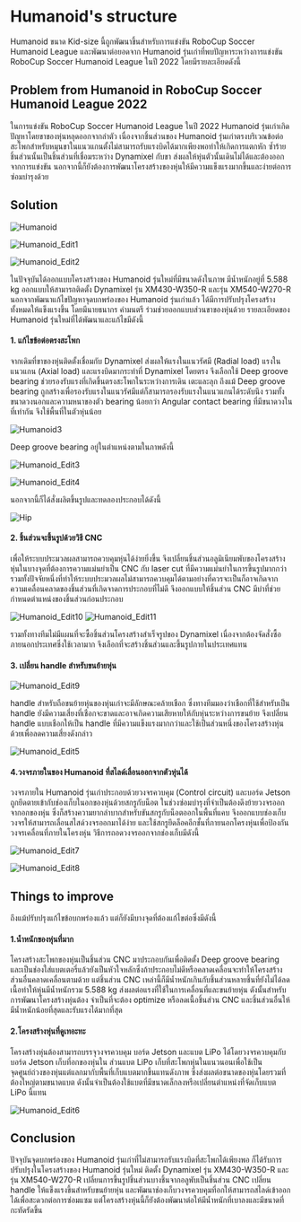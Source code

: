 
# Humanoid's structure
Humanoid ขนาด Kid-size นี้ถูกพัฒนาขึ้นสำหรับการแข่งขัน RoboCup Soccer Humanoid League และพัฒนาต่อยอดจาก Humanoid รุ่นเก่าที่พบปัญหาระหว่างการแข่งขัน RoboCup Soccer Humanoid League ในปี 2022 โดยมีรายละเอียดดังนี้

##  Problem from Humanoid in RoboCup Soccer Humanoid League 2022
ในการแข่งขัน RoboCup Soccer Humanoid League ในปี 2022 Humanoid รุ่นเก่าเกิดปัญหาโดยขาของหุ่นหลุดออกจากลำตัว เนื่องจากชิ้นส่วนของ Humanoid รุ่นเก่าตรงบริเวณข้อต่อสะโพกสำหรับหมุนขาในแนวแกนตั้งไม่สามารถรับแรงบิดได้มากเพียงพอทำให้เกิดการแตกหัก ซ้ำร้ายชิ้นส่วนนั้นเป็นชิ้นส่วนที่เชื่อมระหว่าง Dynamixel กับขา ส่งผลให้หุ่นตัวนั้นเดินไม่ได้และต้องออกจากการแข่งขัน
นอกจากนี้ก็ยังต้องการพัฒนาโครงสร้างของหุ่นให้มีความแข็งแรงมากขึ้นและง่ายต่อการซ่อมบำรุงด้วย

## Solution

![Humanoid](https://github.com/Atlas-user004/Humanoid-s-structure/assets/78797400/dfff6ba3-3a4b-461e-99b7-00c34534df4e)

![Humanoid_Edit1](https://github.com/Atlas-user004/Humanoid-s-structure/assets/78797400/60ade66c-9a7b-42e4-99ca-415e2956211e)

![Humanoid_Edit2](https://github.com/Atlas-user004/Humanoid-s-structure/assets/78797400/afa9ca00-2c13-4b26-9c84-cb4e3a04cbf3)

ในปัจจุบันได้ออกแบบโครงสร้างของ Humanoid รุ่นใหม่ที่มีขนาดดังในภาพ มีน้ำหนักอยู่ที่ 5.588 kg ออกแบบให้สามารถติดตั้ง Dynamixel รุ่น XM430-W350-R และรุ่น XM540-W270-R นอกจากพัฒนาแก้ไขปัญหาจุดบกพร่องของ Humanoid รุ่นเก่าแล้ว ได้มีการปรับปรุงโครงสร้างทั้งหมดให้แข็งแรงขึ้น โดยมีนายธนากร คำมนตรี ร่วมช่วยออกแบบส่วนขาของหุ่นด้วย รายละเอียดของ Humanoid รุ่นใหม่ที่ได้พัฒนาและแก้ไขมีดังนี้

#### 1. แก้ไขข้อต่อตรงสะโพก
จากเดิมที่ขาของหุ่นติดตั้งเชื่อมกับ Dynamixel ส่งผลให้แรงในแนวรัศมี (Radial load) แรงในแนวแกน (Axial load) และแรงบิดมากระทำที่ Dynamixel โดยตรง จึงเลือกใช้ Deep groove bearing ช่วยรองรับแรงที่เกิดขึ้นตรงสะโพกในระหว่างการเดิน เตะและลุก ถึงแม้ Deep groove bearing ถูกสร้างเพื่อรองรับแรงในแนวรัศมีแต่ก็สามารถรองรับแรงในแนวแกนได้ระดับนึง รวมทั้งขนาดวงนอกและความหนาของตัว bearing น้อยกว่า Angular contact bearing ที่มีขนาดวงในที่เท่ากัน จึงใช้พื้นที่ในตัวหุ่นน้อย

![Humanoid3](https://github.com/Atlas-user004/Humanoid-s-structure/assets/78797400/3da788d2-71e9-46f0-9bc9-0cea9a111def)



Deep groove bearing อยู่ในตำแหน่งตามในภาพดังนี้

![Humanoid_Edit3](https://github.com/Atlas-user004/Humanoid-s-structure/assets/78797400/168324ef-568a-4a24-89e5-1bc51a71e6b2)

![Humanoid_Edit4](https://github.com/Atlas-user004/Humanoid-s-structure/assets/78797400/a1f42ad6-43fe-4742-90e2-626260cfc31a)



นอกจากนี้ก็ได้สั่งผลิตขึ้นรูปและทดลองประกอบได้ดังนี้

![Hip](https://github.com/Atlas-user004/Humanoid-s-structure/assets/78797400/896703d6-3472-455a-9554-7cd059e36eb8)



#### 2. ชิ้นส่วนจะขึ้นรูปด้วยวิธี CNC
เพื่อให้ระบบประมวลผลสามารถควบคุมหุ่นได้ง่ายยิ่งขึ้น จึงเปลี่ยนชิ้นส่วนอลูมิเนียมพับของโครงสร้างหุ่นในบางจุดที่ต้องการความแม่นยำเป็น CNC กับ laser cut ที่มีความแม่นยำในการขึ้นรูปมากกว่า รวมทั้งปัจจัยหนึ่งที่ทำให้ระบบประมวลผลไม่สามารถควบคุมได้ตามอย่างที่ควรจะเป็นก็อาจเกิดจากความเคลื่อนคลาดของชิ้นส่วนที่เกิดจาดการประกอบที่ไม่ดี จึงออกแบบให้ชิ้นส่วน CNC มีบ่าที่ช่วยกำหนดตำแหน่งของชิ้นส่วนก่อนประกอบ

![Humanoid_Edit10](https://github.com/Atlas-user004/Humanoid-s-structure/assets/78797400/5973684f-97b4-4944-ae2e-c100a6e30cc5)
![Humanoid_Edit11](https://github.com/Atlas-user004/Humanoid-s-structure/assets/78797400/2420b5eb-08ae-43e2-94c5-2682600d6251)



รวมทั้งทางทีมไม่มีแผนที่จะซื้อชิ้นส่วนโครงสร้างสำเร็จรูปของ Dynamixel เนื่องจากต้องจัดสั่งซื้อภายนอกประเทศซึ่งใช้เวลามาก จึงเลือกที่จะสร้างชิ้นส่วนและขึ้นรูปภายในประเทศแทน

#### 3. เปลี่ยน handle สำหรับขนย้ายหุ่น

![Humanoid_Edit9](https://github.com/Atlas-user004/Humanoid-s-structure/assets/78797400/865fc402-4880-4023-8beb-5cbb0ce692ba)



handle สำหรับถือขนย้ายหุ่นของหุ่นเก่าจะมีลักษณะคล้ายเชือก ซึ่งทางทีมมองว่าเชือกที่ใช้สำหรับเป็น handle ยังมีความเสี่ยงที่เชือกจะขาดและอาจเกิดความเสียหายให้กับหุ่นระหว่างการขนย้าย จึงเปลี่ยน handle แบบเชือกให้เป็น handle ที่มีความแข็งแรงมากกว่าและใช้เป็นส่วนหนึ่งของโครงสร้างหุ่นด้วยเพื่อลดความเสี่ยงดังกล่าว

![Humanoid_Edit5](https://github.com/Atlas-user004/Humanoid-s-structure/assets/78797400/ed3db012-6979-4967-b930-5337f89d853e)



#### 4.วงจรภายในของ Humanoid ที่สไลด์เลื่อนออกจากตัวหุ่นได้
วงจรภายใน Humanoid รุ่นเก่าประกอบด้วยวงจรควบคุม (Control circuit) และบอร์ด Jetson ถูกยึดตายเข้ากับช่องเก็บในอกของหุ่นด้วยสกรูกับน็อต ในช่วงซ่อมบำรุงที่จำเป็นต้องดึงย้ายวงจรออกจากอกของหุ่น ซึ่งก็สร้างความยากลำบากสำหรับขันสกรูกับน็อตออกในพื้นที่แคบ จึงออกแบบช่องเก็บวงจรให้สามารถเลื่อนสไสด์วงจรออกมาได้ง่าย และใช้สกรูยึดล็อคอีกชั้นที่ภายนอกโครงหุ่นเพื่อป้องกันวงจรเคลื่อนที่ภายในโครงหุ่น วิธีการถอดวงจรออกจากช่องเก็บมีดังนี้

![Humanoid_Edit7](https://github.com/Atlas-user004/Humanoid-s-structure/assets/78797400/51813711-53dc-404b-9cec-ae0433e07dc1)

![Humanoid_Edit8](https://github.com/Atlas-user004/Humanoid-s-structure/assets/78797400/f415bcca-f039-42b3-a276-3a8f36c5c029)



## Things to improve
ถึงแม้ปรับปรุงแก้ไขข้อบกพร่องแล้ว แต่ก็ยังมีบางจุดที่ต้องแก้ไขต่อซึ่งมีดังนี้

#### 1.น้ำหนักของหุ่นที่มาก
โครงสร้างสะโพกของหุ่นเป็นชิ้นส่วน CNC มาประกอบกันเพื่อติดตั้ง Deep groove bearing และเป็นช่องใส่แบตเตอรี่แล้วยังเป็นหัวใจหลักซึ่งถ้าประกอบไม่ดีหรือคลาดเคลื่อนจะทำให้โครงสร้างส่วนอื่นคลาดเคลื่อนตามด้วย แต่ชิ้นส่วน CNC เหล่านี้ก็มีน้ำหนักเกินกับชิ้นส่วนหลายชิ้นที่ยังไม่ได้ลดเนื้อทำให้หุ่นมีน้ำหนักรวม 5.588 kg ส่งผลต่อแรงที่ใช้ในการเคลื่อนที่และขนย้ายหุ่น ดังนั้นสำหรับการพัฒนาโครงสร้างหุ่นต้อง จำเป็นที่จะต้อง optimize หรือลดเนื้อชิ้นส่วน CNC และชิ้นส่วนอื่นให้มีน้ำหนักน้อยที่สุดและรับแรงได้มากที่สุด

#### 2.โครงสร้างหุ่นที่ดูเทอะทะ
โครงสร้างหุ่นต้องสามารถบรรจุวงจรควบคุม บอร์ด Jetson และแบต LiPo ได้โดยวงจรควบคุมกับบอร์ด Jetson เก็บที่อกของหุ่นใน ส่วนแบต LiPo เก็บที่สะโพกหุ่นในแนวนอนเพื่อใช้เป็นจุดศูนย์ถ่วงของหุ่นแต่แลกมากับพื้นที่เก็บแบตมากขึ้นแทนดังภาพ ซึ่งส่งผลต่อขนาดของหุ่นโดยรวมที่ต้องใหญ่ตามขนาดแบต ดังนั้นจำเป็นต้องใช้แบตที่มีขนาดเล็กลงหรือเปลี่ยนตำแหน่งที่จัดเก็บแบต LiPo นี้แทน

![Humanoid_Edit6](https://github.com/Atlas-user004/Humanoid-s-structure/assets/78797400/36320b4c-4593-49f4-afb2-11cd570d6bed)



## Conclusion
ปัจจุบันจุดบกพร่องของ Humanoid รุ่นเก่าที่ไม่สามารถรับแรงบิดที่สะโพกได้เพียงพอ ก็ได้รับการปรับปรุงในโครงสร้างของ Humanoid รุ่นใหม่ ติดตั้ง Dynamixel รุ่น XM430-W350-R และรุ่น XM540-W270-R เปลี่ยนการขึ้นรูปชิ้นส่วนบางชิ้นจากอลูพับเป็นชิ้นส่วน CNC เปลี่ยน handle ให้แข็งแรงขึ้นสำหรับขนย้ายหุ่น และพัฒนาช่องเก็บวงจรควบคุมที่อกให้สามารถสไลด์เข้าออกได้เพื่อสะดวกต่อการซ่อมแซม แต่โครงสร้างหุ่นนี้ก็ยังต้องพัฒนาต่อให้มีน้ำหนักที่เบาลงและมีขนาดที่กะทัดรัดขึ้น 
 





